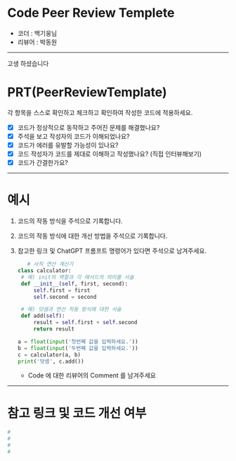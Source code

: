 # Code Peer Review Templete

- 코더 : 백기웅님      
- 리뷰어 : 박동원

---
고생 하셨습니다


# PRT(PeerReviewTemplate)

각 항목을 스스로 확인하고 체크하고 확인하여 작성한 코드에 적용하세요.

- [x] 코드가 정상적으로 동작하고 주어진 문제를 해결했나요?
- [x] 주석을 보고 작성자의 코드가 이해되었나요?
- [x] 코드가 에러를 유발할 가능성이 있나요?
- [x] 코드 작성자가 코드를 제대로 이해하고 작성했나요? (직접 인터뷰해보기)
- [x] 코드가 간결한가요?

---

# 예시

1. 코드의 작동 방식을 주석으로 기록합니다.

2. 코드의 작동 방식에 대한 개선 방법을 주석으로 기록합니다.

3. 참고한 링크 및 ChatGPT 프롬프트 명령어가 있다면 주석으로 남겨주세요.
   
   ```python
      # 사칙 연산 계산기
   class calculator:
    # 예) init의 역할과 각 매서드의 의미를 서술
    def __init__(self, first, second):
        self.first = first
        self.second = second
   
    # 예) 덧셈과 연산 작동 방식에 대한 서술
    def add(self):
        result = self.first + self.second
        return result
   
   a = float(input('첫번째 값을 입력하세요.')) 
   b = float(input('두번째 값을 입력하세요.')) 
   c = calculator(a, b)
   print('덧셈', c.add()) 
   ```
   
   - Code 에 대한 리뷰어의 Comment 를 남겨주세요

---

# 참고 링크 및 코드 개선 여부

```python
#
#
#
#
```
